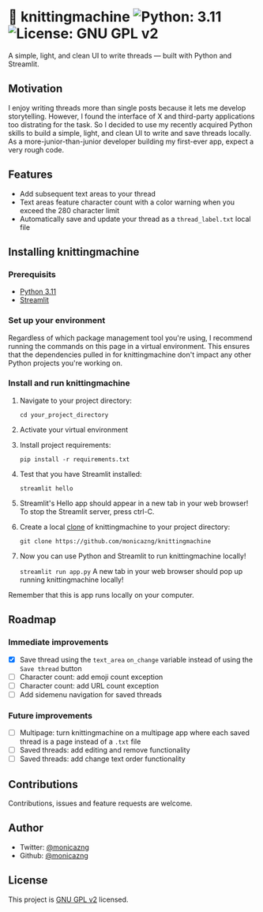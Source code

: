 # 🧶 knittingmachine <img alt="Python: 3.11" src="https://img.shields.io/badge/python-3.11-blue.svg" target="_blank"/> <img alt="License: GNU GPL v2" src="https://img.shields.io/badge/license-GNU_GPL_v2-blue.svg" target="_blank"/>

A simple, light, and clean UI to write threads — built with Python and Streamlit.

## Motivation
I enjoy writing threads more than single posts because it lets me develop storytelling. However, I found the interface of X and third-party applications too distrating for the task. So I decided to use my recently acquired Python skills to build a simple, light, and clean UI to write and save threads locally. As a more-junior-than-junior developer building my first-ever app, expect a very rough code. 

## Features
* Add subsequent text areas to your thread
* Text areas feature character count with a color warning when you exceed the 280 character limit
* Automatically save and update your thread as a `thread_label.txt` local file

## Installing knittingmachine

### Prerequisits
* [Python 3.11](https://www.python.org/downloads/)
* [Streamlit](https://docs.streamlit.io/library/get-started/installation)

### Set up your environment
Regardless of which package management tool you're using, I recommend running the commands on this page in a virtual environment. This ensures that the dependencies pulled in for knittingmachine don't impact any other Python projects you're working on.

### Install and run knittingmachine
1. Navigate to your project directory:

    `cd your_project_directory`
2. Activate your virtual environment
3. Install project requirements:
    
    `pip install -r requirements.txt`
4. Test that you have Streamlit installed:
    
    `streamlit hello`
5. Streamlit's Hello app should appear in a new tab in your web browser! To stop the Streamlit server, press ctrl-C.
6. Create a local [clone](https://docs.github.com/en/repositories/creating-and-managing-repositories/cloning-a-repository) of knittingmachine to your project directory:
    
    `git clone https://github.com/monicazng/knittingmachine`
7. Now you can use Python and Streamlit to run knittingmachine locally!
    
    `streamlit run app.py`
    A new tab in your web browser should pop up running knittingmachine locally!

Remember that this is app runs locally on your computer. 

## Roadmap

### Immediate improvements
- [X] Save thread using the `text_area` `on_change` variable instead of using the `Save thread` button
- [ ] Character count: add emoji count exception
- [ ] Character count: add URL count exception
- [ ] Add sidemenu navigation for saved threads

### Future improvements
- [ ] Multipage: turn knittingmachine on a multipage app where each saved thread is a page instead of a `.txt` file
- [ ] Saved threads: add editing and remove functionality
- [ ] Saved threads: add change text order functionality

## Contributions
Contributions, issues and feature requests are welcome.

## Author
* Twitter: [@monicazng](https://twitter.com/monicazng)
* Github: [@monicazng](https://github.com/monicazng)

## License
This project is [GNU GPL v2](https://github.com/monicazng/knittingmachine/LICENSE) licensed.